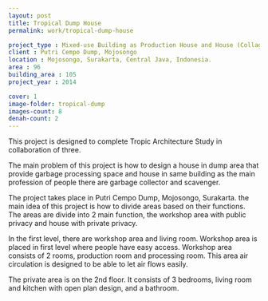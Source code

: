 ```yaml
---
layout: post
title: Tropical Dump House
permalink: work/tropical-dump-house

project_type : Mixed-use Building as Production House and House (Collage Projects)
client : Putri Cempo Dump, Mojosongo
location : Mojosongo, Surakarta, Central Java, Indonesia.
area : 96
building_area : 105
project_year : 2014

cover: 1
image-folder: tropical-dump
images-count: 8
denah-count: 2
---
```


This project is designed to complete Tropic Architecture Study in collaboration of three.

The main problem of this project is how to design a house in dump area that provide garbage processing space and house in same building as the main profession of people there are garbage collector and scavenger.

The project takes place in Putri Cempo Dump, Mojosongo, Surakarta. the main idea of this project is how to divide areas based on their functions. The areas are divide into 2 main function, the workshop area with public privacy and house with private privacy.

In the first level, there are workshop area and living room. Workshop area is placed in first level where people have easy access. Workshop area consists of 2 rooms, production room and processing room. This area air circulation is designed to be able to let air flows easily.

The private area is on the 2nd floor. It consists of 3 bedrooms, living room and kitchen with open plan design, and a bathroom. 
